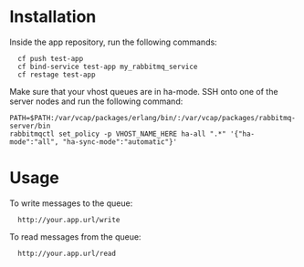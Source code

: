 Installation
============

Inside the app repository, run the following commands:

```
  cf push test-app
  cf bind-service test-app my_rabbitmq_service
  cf restage test-app
```

Make sure that your vhost queues are in ha-mode. SSH onto one of the server nodes and run the following command:

```
PATH=$PATH:/var/vcap/packages/erlang/bin/:/var/vcap/packages/rabbitmq-server/bin
rabbitmqctl set_policy -p VHOST_NAME_HERE ha-all ".*" '{"ha-mode":"all", "ha-sync-mode":"automatic"}'
```

Usage
=====

To write messages to the queue: 

```
  http://your.app.url/write
```

To read messages from the queue: 

```
  http://your.app.url/read
```

